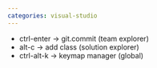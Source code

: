 ```yaml
---
categories: visual-studio
---
```

 
 * ctrl-enter -> git.commit (team explorer)
 * alt-c -> add class (solution explorer)
 * ctrl-alt-k -> keymap manager (global)
